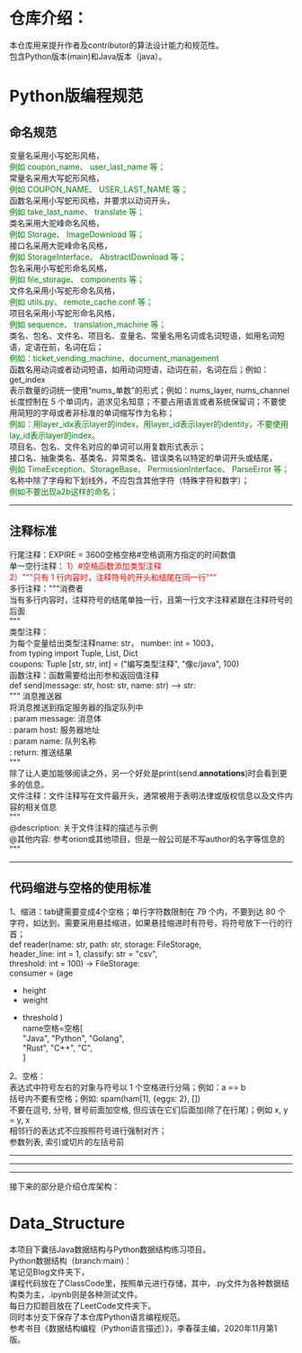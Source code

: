 # 仓库介绍：  
本仓库用来提升作者及contributor的算法设计能力和规范性。  
包含Python版本(main)和Java版本（java）。  

# Python版编程规范   
## 命名规范
变量名采⽤⼩写蛇形⻛格，  
<font color = green>例如 coupon_name、 user_last_name 等；</font>     
常量名采⽤⼤写蛇形⻛格，  
<font color = green>例如 COUPON_NAME、 USER_LAST_NAME 等；</font>   
函数名采⽤⼩写蛇形⻛格，并要求以动词开头，  
<font color = green>例如 take_last_name、 translate 等；</font>   
类名采⽤⼤驼峰命名⻛格，  
<font color = green>例如 Storage、 ImageDownload 等；</font>   
接⼝名采⽤⼤驼峰命名⻛格，  
<font color = green>例如 StorageInterface、 AbstractDownload 等；</font>   
包名采⽤⼩写蛇形命名⻛格，  
<font color = green>例如 file_storage、 components 等；</font>   
⽂件名采⽤⼩写蛇形命名⻛格，  
<font color = green>例如 utils.py、 remote_cache.conf 等；</font>   
项⽬名采⽤⼩写蛇形命名⻛格，  
<font color = green>例如 sequence、 translation_machine 等；</font>   
类名、包名、⽂件名、项⽬名、变量名、常量名⽤名词或名词短语，如用名词短语，定语在前，名词在后；  
<font color = green>例如：ticket_vending_machine、document_management</font>     
函数名⽤动词或者动词短语，如用动词短语，动词在前，名词在后；例如：get_index  
表示数量的词统一使用“nums_单数”的形式；例如：nums_layer, nums_channel  
⻓度控制在 5 个单词内，追求⻅名知意；不要占⽤语⾔或者系统保留词；不要使⽤简短的字⺟或者非标准的单词缩写作为名称；  
<font color = green>例如：用layer_idx表示layer的index，用layer_id表示layer的identity，不要使用lay_id表示layer的index。</font>    
项⽬名、包名、⽂件名对应的单词可以⽤复数形式表示；  
接⼝名、抽象类名、基类名、异常类名、错误类名以特定的单词开头或结尾，  
<font color = green>例如 TimeException、StorageBase、 PermissionInterface、 ParseError 等；  </font>   
名称中除了字⺟和下划线外，不应包含其他字符（特殊字符和数字）；  
<font color = green>例如不要出现a2b这样的命名；  </font>   

-----

## 注释标准  
行尾注释：EXPIRE = 3600空格空格#空格调⽤⽅指定的时间数值  
单一空行注释：  <font color =red>
1）#空格函数添加类型注释   
2）"""只有 1 ⾏内容时，注释符号的开头和结尾在同⼀⾏"""  </font>  
多行注释："""消费者  
当有多⾏内容时，注释符号的结尾单独⼀⾏，且第⼀⾏⽂字注释紧跟在注释符号的后⾯  
"""  
类型注释：  
为每个变量给出类型注释name: str， number: int = 1003，   
from typing import Tuple, List, Dict   
coupons: Tuple [str, str, int] = ("编写类型注释", "像c/java", 100)  
函数注释：函数需要给出形参和返回值注释  
def send(message: str, host: str, name: str) --> str:  
""" 消息推送器  
将消息推送到指定服务器的指定队列中  
: param message: 消息体  
: param host: 服务器地址  
: param name: 队列名称  
: return: 推送结果  
"""  
除了让人更加能够阅读之外，另一个好处是print(send.__annotations__)时会看到更多的信息。  
文件注释：⽂件注释写在⽂件最开头，通常被⽤于表明法律或版权信息以及⽂件内容的相关信息  
"""  
@description: 关于⽂件注释的描述与示例  
@其他内容: 参考orion或其他项目，但是一般公司是不写author的名字等信息的  
"""  

----

## 代码缩进与空格的使用标准  
1、缩进：tab键需要变成4个空格；单⾏字符数限制在 79 个内，不要到达 80 个字符，如达到，需要采用悬挂缩进，如果悬挂缩进时有符号，将符号放下⼀⾏的⾏⾸；  
def reader(name: str, path: str, storage: FileStorage,   
header_line: int = 1, classify: str = "csv",  
threshold: int = 100) -> FileStorage:  
consumer = (age  
+ height  
+ weight  
* threshold )  
name空格=空格[  
"Java", "Python", "Golang",  
"Rust", "C++", "C",  
]  

2、空格：  
表达式中符号左右的对象与符号以 1 个空格进⾏分隔；例如：a == b  
括号内不要有空格；例如: spam(ham[1], {eggs: 2}, [])  
不要在逗号, 分号, 冒号前面加空格, 但应该在它们后面加(除了在行尾)；例如 x, y = y, x  
相邻⾏的表达式不应按照符号进⾏强制对⻬；  
参数列表, 索引或切片的左括号前  


-----
-----
-----


接下来的部分是介绍仓库架构：

# Data_Structure    
本项目下囊括Java数据结构与Python数据结构练习项目。  
Python数据结构（branch:main)：  
笔记见Blog文件夹下，  
课程代码放在了ClassCode里，按照单元进行存储，其中，.py文件为各种数据结构类为主，.ipynb则是各种测试文件。  
每日力扣题目放在了LeetCode文件夹下。  
同时本分支下保存了本仓库Python语言编程规范。    
参考书目《数据结构编程（Python语言描述）》，李春葆主编，2020年11月第1版。  
